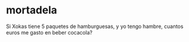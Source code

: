 # mortadela
Si Xokas tiene 5 paquetes de hamburguesas, y yo tengo hambre, cuantos euros me gasto en beber cocacola?
